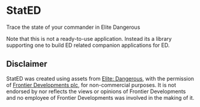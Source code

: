 # StatED
Trace the state of your commander in Elite Dangerous

Note that this is not a ready-to-use application. Instead its a library
supporting one to build ED related companion applications for ED.

## Disclaimer

StatED was created using assets from
[Elite: Dangerous](https://www.elitedangerous.com/), with the
permission of [Frontier Developments plc](http://frontier.co.uk/), for
non-commercial purposes. It is not endorsed by nor reflects the views
or opinions of Frontier Developments and no employee of Frontier
Developments was involved in the making of it.
